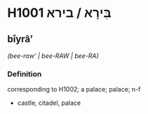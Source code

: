 # H1001 בִּירָא / בירא

## bîyrâʼ

_(bee-raw' | bee-RAW | bee-RA)_

### Definition

corresponding to H1002; a palace; palace; n-f

- castle, citadel, palace
